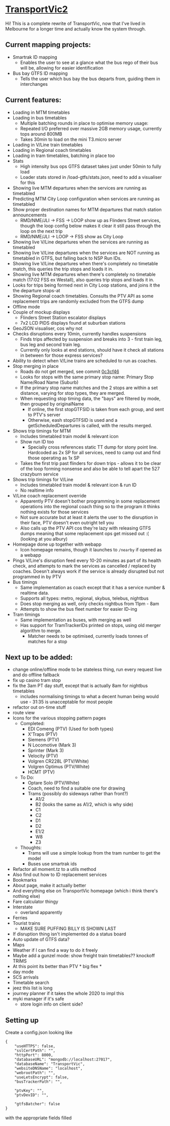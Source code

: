 # [TransportVic2](https://vic.transportsg.me)
Hi! This is a complete rewrite of TransportVic, now that I've lived in Melbourne for a longer time and actually know the system through.

## Current mapping projects:
- Smartrak ID mapping
  - Enables the user to see at a glance what the bus rego of their bus will be, allowing for easier identification
- Bus bay GTFS ID mapping
  - Tells the user which bus bay the bus departs from, guiding them in interchanges

## Current features:
- Loading in MTM timetables
- Loading in bus timetables
  - Multiple batching rounds in place to optimise memory usage:
  - Repeated I/O preferred over massive 2GB memory usage, currently tops around 800MB
  - Takes 30min to load on the mini T3.micro server
- Loading in V/Line train timetables
- Loading in Regional coach timetables
- Loading in tram timetables, batching in place too
- Stats
  - High intensity bus ops GTFS dataset takes just under 50min to fully load
  - Loader stats stored in /load-gtfs/stats.json, need to add a visualiser for this
- Showing live MTM departures when the services are running as timetabled
- Predicting MTM City Loop configuration when services are running as timetabled
- Show proper destination names for MTM departures that match station announcements
  - RMD/NME/JLI -> FSS -> LOOP show up as Flinders Street services, though the loop config below makes it clear it still pass through the loop on the next trip
  - RMD/NME/JLI -> LOOP -> FSS show as City Loop
- Showing live V/Line departures when the services are running as timetabled
- Showing live V/Line departures when the services are NOT running as timetabled in GTFS, but falling back to NSP Run IDs.
- Showing live V/Line departures when there's completely no timetable match, this queries the trip stops and loads it in.
- Showing live MTM departures when there's completely no timetable match (17:02 FSS ex Westall), also queries trip stops and loads it in.
- Looks for trips being formed next in City Loop stations, and joins it the the departure stops-at
- Showing Regional coach timetables. Consults the PTV API as some replacement trips are randomly excluded from the GTFS dump
- Offline mode
- Couple of mockup displays
  - Flinders Street Station escalator displays
  - 7x2 LCD PIDS displays found at suburban stations
- GeoJSON visualiser, cos why not
- Checks disruptions every 10min, currently handles suspensions
  - Finds trips affected by suspension and breaks into 3 - first train leg, bus leg and second train leg.
  - Currently only looks at end stations, should have it check all stations in between for those express services?
- Ability to detect when V/Line trains are scheduled to run as coaches.
- Stop merging in place
  - Roads do not get merged, see commit [0c3cf46](https://github.com/TransportVic/TransportVic2/commit/0c3cf45222eb2d94bc1e26cc6a95b862218a441f)
  - Looks for stops with the same primary stop name: Primary Stop Name/Road Name (Suburb)
  - If the primary stop name matches and the 2 stops are within a set distance, varying for stop types, they are merged.
  - When requesting stop timing data, the "bays" are filtered by mode, then grouped by originalName
    - If online, the first stopGTFSID is taken from each group, and sent to PTV's server
    - Otherwise, eash stopGTFSID is used and a getScheduledDepartures is called, with the results merged.
- Shows trip timings for MTM
  - Includes timetabled train model & relevant icon
  - Show run ID too
    - Specially cross references static TT dump for stony point line. Hardcoded as 2x SP for all services, need to camp out and find those operating as 1x SP
  - Takes the first trip past flinders for down trips - allows it to be clear of the loop forming nonsense and also be able to tell apart the 527 crazyburn service
- Shows trip timings for V/Line
  - Includes timetabled train model & relevant icon & run ID
  - No realtime info
- V/Line coach replacement override
  - Apparently PTV doesn't bother programming in some replacement operations into the regional coach thing so to the program it thinks nothing exists for those services
  - Not sure accurate but at least it alerts the user to the disruption in their face, PTV doesn't even outright tell you
  - Also calls up the PTV API cos they're lazy with releasing GTFS dumps meaning that some replacement ops get missed out :( (looking at you albury)
- Homepage done up together with webapp
  - Icon homepage remains, though it launches to `/nearby` if opened as a webapp
- Pings V/Line's disruption feed every 10-20 minutes as part of its health check, and attempts to mark the services as cancelled / replaced by coaches. Doesn't always work if the service is already disrupted but not programmed in by PTV
- Bus timings
  - Same implementation as coach except that it has a service number & realtime data.
  - Supports all types: metro, regional, skybus, telebus, nightbus
  - Does stop merging as well, only checks nightbus from 11pm - 8am
  - Attempts to show the bus fleet number for easier ID-ing
- Tram timings
  - Same implementation as buses, with merging as well
  - Has support for TramTrackerIDs printed on stops, using old merger algorithm to merge.
    - Matcher needs to be optimised, currently loads tonnes of matches for a stop

## Next up to be added:
- change online/offline mode to be stateless thing, run every request live and do offline fallback
- fix up casino tram stop
- fix the 3am PT day stuff, except that is actually 8am for nightbus timetables
  - includes normalising timings to what a decent human being would use - 31:35 is unacceptable for most people
- refactor out on-time stuff
- route view
- Icons for the various stopping pattern pages
  - Completed:
    - EDI Comeng (PTV) (Used for both types)
    - X'Traps (PTV)
    - Siemens (PTV)
    - N Locomotive (Mark 3)
    - Sprinter (Mark 3)
    - Velocity (PTV)
    - Volgren CR228L (PTV/White)
    - Volgren Optimus (PTV/White)
    - HCMT (PTV)
  - To Do:
    - Optare Solo (PTV/White)
    - Coach, need to find a suitable one for drawing
    - Trams (possibly do sideways rather than front?)
      - A1/2
      - B2 (looks the same as A1/2, which is why side)
      - C1
      - C2
      - D1
      - D2
      - E1/2
      - W8
      - Z3
  - Thoughts:
    - Trams will use a simple lookup from the tram number to get the model
    - Buses use smartrak ids
- Refactor all moment.tz to a utils method
- Also find out how to ID replacement services
- Bookmarks
- About page, make it actually better
- And everything else on TransportVic homepage (which i think there's nothing else)
- Fare calculator thingy
- Interstate
  - overland apparently
- Ferries
- Tourist trains
  - MAKE SURE PUFFING BILLY IS SHOWN LAST
- If disruption thing isn't implemented do a status board
- Auto update of GTFS data?
- Maps
- Weather if I can find a way to do it freely
- Maybe add a gunzel mode: show freight train timetables?? knockoff TRIMS
- At this point its better than PTV * big flex *
- day mode
- SCS arrivals
- Timetable search
- jeez this list is long
- journey planner if it takes the whole 2020 to impl this
- myki manager if it's safe
  - store login info on client side?

## Setting up
Create a config.json looking like
```
{
    "useHTTPS": false,
    "sslCertPath": "",
    "httpPort": 8000,
    "databaseURL": "mongodb://localhost:27017",
    "databaseName": "TransportVic",
    "websiteDNSName": "localhost",
    "webrootPath": "",
    "useLetsEncrypt": false,
    "busTrackerPath": "",

    "ptvKey": "",
    "ptvDevID": "",

    "gtfsBatcher": false
}
```
with the appropriate fields filled
